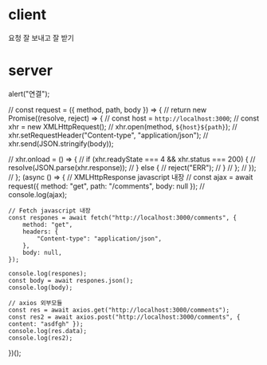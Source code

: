 # client

요청 잘 보내고 잘 받기

# server

alert("연결");

// const request = ({ method, path, body }) => {
// return new Promise((resolve, reject) => {
// const host = `http://localhost:3000`;
// const xhr = new XMLHttpRequest();
// xhr.open(method, `${host}${path}`);
// xhr.setRequestHeader("Content-type", "application/json");
// xhr.send(JSON.stringify(body));

// xhr.onload = () => {
// if (xhr.readyState === 4 && xhr.status === 200) {
// resolve(JSON.parse(xhr.response));
// } else {
// reject("ERR");
// }
// };
// });
// };
(async () => {
// XMLHttpResponse javascript 내장
// const ajax = await request({ method: "get", path: "/comments", body: null });
// console.log(ajax);

    // Fetch javascript 내장
    const respones = await fetch("http://localhost:3000/comments", {
        method: "get",
        headers: {
            "Content-type": "application/json",
        },
        body: null,
    });

    console.log(respones);
    const body = await respones.json();
    console.log(body);

    // axios 외부모듈
    const res = await axios.get("http://localhost:3000/comments");
    const res2 = await axios.post("http://localhost:3000/comments", { content: "asdfgh" });
    console.log(res.data);
    console.log(res2);

})();

